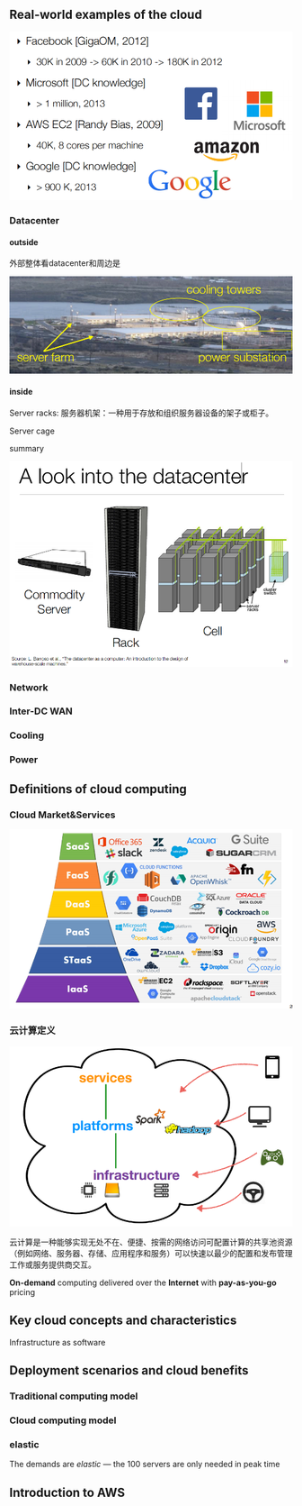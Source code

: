 ## Real-world examples of the cloud 

![image-20240404161404130](assets\image-20240404161404130.png)

### Datacenter

#### outside

外部整体看datacenter和周边是

![image-20240404162117539](assets\image-20240404162117539.png)

#### inside

Server racks: 服务器机架：一种用于存放和组织服务器设备的架子或柜子。

Server cage

summary

![image-20240404162249221](assets\image-20240404162249221.png)



### Network

### Inter-DC WAN

### Cooling

### Power

## Definitions of cloud computing 

### Cloud Market&Services

![image-20240404162501296](assets\image-20240404162501296.png)

### 云计算定义

![image-20240404162528275](assets\image-20240404162528275.png)

云计算是一种能够实现无处不在、便捷、按需的网络访问可配置计算的共享池资源（例如网络、服务器、存储、应用程序和服务）可以快速以最少的配置和发布管理工作或服务提供商交互。

**On-demand** computing delivered over the **Internet** with **pay-as-you-go** pricing

## Key cloud concepts and characteristics 

Infrastructure as software



## Deployment scenarios and cloud benefits

### Traditional computing model

### Cloud computing model

### elastic 

The demands are *elastic* — the 100 servers are only needed in peak time

## Introduction to AWS
